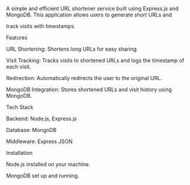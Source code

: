 A simple and efficient URL shortener service built using Express.js and MongoDB. This application allows users to generate short URLs and 

track visits with timestamps.

Features

URL Shortening: Shortens long URLs for easy sharing.

Visit Tracking: Tracks visits to shortened URLs and logs the timestamp of each visit.

Redirection: Automatically redirects the user to the original URL.

MongoDB Integration: Stores shortened URLs and visit history using MongoDB.

Tech Stack

Backend: Node.js, Express.js

Database: MongoDB

Middleware: Express JSON

Installation

Node.js installed on your machine.

MongoDB set up and running. 
